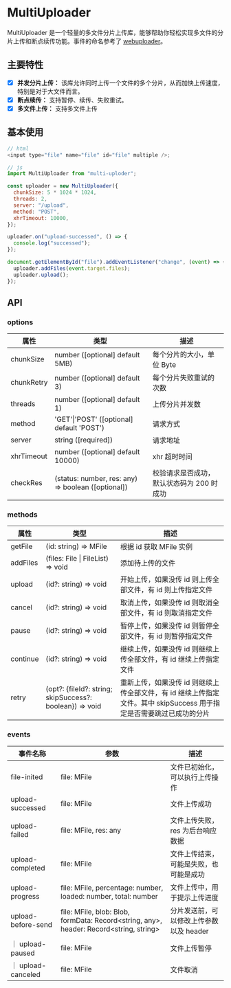 # MultiUploader

MultiUploader 是一个轻量的多文件分片上传库，能够帮助你轻松实现多文件的分片上传和断点续传功能。事件的命名参考了 [webuploader](https://fex.baidu.com/webuploader/)。

## 主要特性

- [x] **并发分片上传：** 该库允许同时上传一个文件的多个分片，从而加快上传速度，特别是对于大文件而言。
- [x] **断点续传：** 支持暂停、续传、失败重试。
- [x] **多文件上传：** 支持多文件上传

## 基本使用

```javascript
// html
<input type="file" name="file" id="file" multiple />;

// js
import MultiUploader from "multi-uploder";

const uploader = new MultiUploader({
  chunkSize: 5 * 1024 * 1024,
  threads: 2,
  server: "/upload",
  method: "POST",
  xhrTimeout: 10000,
});

uploader.on("upload-successed", () => {
  console.log("successed");
});

document.getElementById("file").addEventListener("change", (event) => {
  uploader.addFiles(event.target.files);
  uploader.upload();
});
```

## API

### options

| 属性       | 类型                                               | 描述                                      |
| ---------- | -------------------------------------------------- | ----------------------------------------- |
| chunkSize  | number ([optional] default 5MB)                    | 每个分片的大小，单位 Byte                 |
| chunkRetry | number ([optional] default 3)                      | 每个分片失败重试的次数                    |
| threads    | number ([optional] default 1)                      | 上传分片并发数                            |
| method     | 'GET'\|'POST' ([optional] default 'POST')          | 请求方式                                  |
| server     | string ([required])                                | 请求地址                                  |
| xhrTimeout | number ([optional] default 10000)                  | xhr 超时时间                              |
| checkRes   | (status: number, res: any) => boolean ([optional]) | 校验请求是否成功，默认状态码为 200 时成功 |

### methods

| 属性     | 类型                                                     | 描述                                                                                                                |
| -------- | -------------------------------------------------------- | ------------------------------------------------------------------------------------------------------------------- |
| getFile  | (id: string) => MFile                                    | 根据 id 获取 MFile 实例                                                                                             |
| addFiles | (files: File \| FileList) => void                        | 添加待上传的文件                                                                                                    |
| upload   | (id?: string) => void                                    | 开始上传，如果没传 id 则上传全部文件，有 id 则上传指定文件                                                          |
| cancel   | (id?: string) => void                                    | 取消上传，如果没传 id 则取消全部文件，有 id 则取消指定文件                                                          |
| pause    | (id?: string) => void                                    | 暂停上传，如果没传 id 则暂停全部文件，有 id 则暂停指定文件                                                          |
| continue | (id?: string) => void                                    | 继续上传，如果没传 id 则继续上传全部文件，有 id 继续上传指定文件                                                    |
| retry    | (opt?: {fileId?: string; skipSuccess?: boolean}) => void | 重新上传，如果没传 id 则继续上传全部文件，有 id 继续上传指定文件。其中 skipSuccess 用于指定是否需要跳过已成功的分片 |

### events

| 事件名称           | 参数                                                                                   | 描述                                    |
| ------------------ | -------------------------------------------------------------------------------------- | --------------------------------------- |
| file-inited        | file: MFile                                                                            | 文件已初始化，可以执行上传操作          |
| upload-successed   | file: MFile                                                                            | 文件上传成功                            |
| upload-failed      | file: MFile, res: any                                                                  | 文件上传失败，res 为后台响应数据        |
| upload-completed   | file: MFile                                                                            | 文件上传结束，可能是失败，也可能是成功  |
| upload-progress    | file: MFile, percentage: number, loaded: number, total: number                         | 文件上传中，用于提示上传进度            |
| upload-before-send | file: MFile, blob: Blob, formData: Record<string, any>, header: Record<string, string> | 分片发送前，可以修改上传参数以及 header |
| ｜ upload-paused   | file: MFile                                                                            | 文件上传暂停                            |
| ｜ upload-canceled | file: MFile                                                                            | 文件取消                                |
